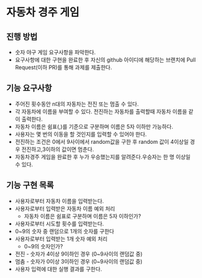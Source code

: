 # 자동차 경주 게임
## 진행 방법
* 숫자 야구 게임 요구사항을 파악한다.
* 요구사항에 대한 구현을 완료한 후 자신의 github 아이디에 해당하는 브랜치에 Pull Request(이하 PR)를 통해 과제를 제출한다.

## 기능 요구사항
* 주어진 횟수동안 n대의 자동차는 전진 또는 멈출 수 있다.
* 각 자동차에 이름을 부여할 수 있다. 전진하는 자동차를 출력할때 자동차 이름을 같이 출력한다.
* 자동차 이름은 쉼표(,)를 기준으로 구분하며 이름은 5자 이하만 가능하다.
* 사용자는 몇 번의 이동을 할 것인지를 입력할 수 있어야 한다.
* 전진하는 조건은 0에서 9사이에서 random값을 구한 후 random 값이 4이상일 경우 전진하고,3이하의 값이면 멈춘다.
* 자동차경주 게임을 완료한 후 누가 우승했는지를 알려준다.우승자는 한 명 이상일 수 있다.

## 기능 구현 목록
* 사용자로부터 자동차 이름을 입력받는다.
* 사용자로부터 입력받은 자동차 이름 예외 처리
    * 자동차 이름은 쉼표로 구분하며 이름은 5자 이하인가?
* 사용자로부터 시도할 횟수를 입력받는다.
* 0~9의 숫자 중 랜덤으로 1개의 숫자를 구한다
* 사용자로부터 입력받는 1개 숫자 예외 처리
    * 0~9의 숫자인가?
* 전진 - 숫자가 4이상 9이하인 경우 (0~9사이의 랜덤값 중)
* 멈춤 - 숫자가 0이상 3이하인 경우 (0~9사이의 랜덤값 중)
* 사용자 입력에 대한 실행 결과를 구한다.

 
 
